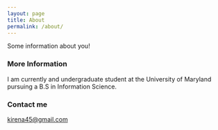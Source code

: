 ```yaml
---
layout: page
title: About
permalink: /about/
---
```


Some information about you!

### More Information

I am currently and undergraduate student at the University of Maryland pursuing a B.S in Information Science. 

### Contact me

[kirena45@gmail.com](mailto:kirena45@gmail.com)
